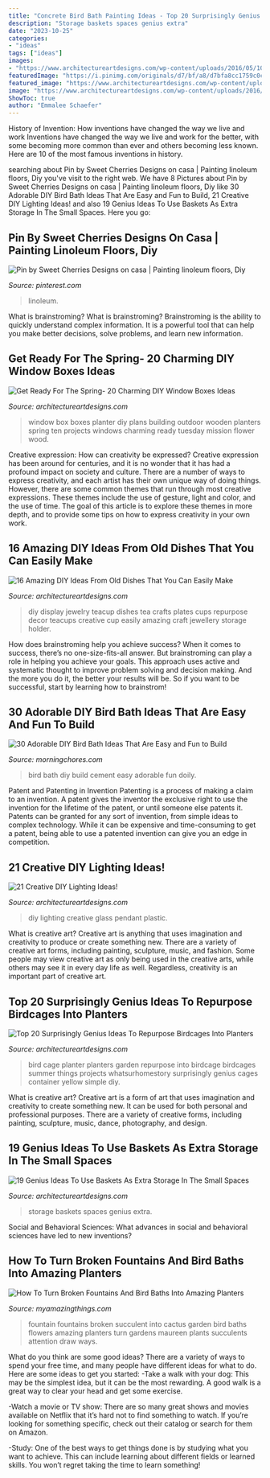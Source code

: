 ```yaml
---
title: "Concrete Bird Bath Painting Ideas - Top 20 Surprisingly Genius Ideas To Repurpose Birdcages Into Planters"
description: "Storage baskets spaces genius extra"
date: "2023-10-25"
categories:
- "ideas"
tags: ["ideas"]
images:
- "https://www.architectureartdesigns.com/wp-content/uploads/2016/05/10-1-630x945.jpg"
featuredImage: "https://i.pinimg.com/originals/d7/bf/a8/d7bfa8cc1759c0c940706f8b2c1baa1b.jpg"
featured_image: "https://www.architectureartdesigns.com/wp-content/uploads/2014/02/510.jpg"
image: "https://www.architectureartdesigns.com/wp-content/uploads/2016/05/4-1.jpg"
ShowToc: true
author: "Emmalee Schaefer"
---
```



History of Invention: How inventions have changed the way we live and work
Inventions have changed the way we live and work for the better, with some becoming more common than ever and others becoming less known. Here are 10 of the most famous inventions in history.

	

		
searching about Pin by Sweet Cherries Designs on casa | Painting linoleum floors, Diy you've visit to the right web. We have 8 Pictures about Pin by Sweet Cherries Designs on casa | Painting linoleum floors, Diy like 30 Adorable DIY Bird Bath Ideas That Are Easy and Fun to Build, 21 Creative DIY Lighting Ideas! and also 19 Genius Ideas To Use Baskets As Extra Storage In The Small Spaces. Here you go:
		
    
## Pin By Sweet Cherries Designs On Casa | Painting Linoleum Floors, Diy

<img loading=lazy src="https://i.pinimg.com/originals/d7/bf/a8/d7bfa8cc1759c0c940706f8b2c1baa1b.jpg" onerror="this.onerror=null;this.src='https://tse4.mm.bing.net/th?id=OIP.2Mi10RVSLjlj4ooQf2bjUQHaJ3&amp;pid=15.1';" alt="Pin by Sweet Cherries Designs on casa | Painting linoleum floors, Diy">

_Source: pinterest.com_

>linoleum. 

	

What is brainstroming?
What is brainstroming? Brainstroming is the ability to quickly understand complex information. It is a powerful tool that can help you make better decisions, solve problems, and learn new information.

    
## Get Ready For The Spring- 20 Charming DIY Window Boxes Ideas

<img loading=lazy src="https://www.architectureartdesigns.com/wp-content/uploads/2014/02/510.jpg" onerror="this.onerror=null;this.src='https://tse3.mm.bing.net/th?id=OIP.ccK8eS6-htQolCMuNSKKDgAAAA&amp;pid=15.1';" alt="Get Ready For The Spring- 20 Charming DIY Window Boxes Ideas">

_Source: architectureartdesigns.com_

>window box boxes planter diy plans building outdoor wooden planters spring ten projects windows charming ready tuesday mission flower wood. 

	

Creative expression: How can creativity be expressed?
Creative expression has been around for centuries, and it is no wonder that it has had a profound impact on society and culture. There are a number of ways to express creativity, and each artist has their own unique way of doing things. However, there are some common themes that run through most creative expressions. These themes include the use of gesture, light and color, and the use of time. The goal of this article is to explore these themes in more depth, and to provide some tips on how to express creativity in your own work.

    
## 16 Amazing DIY Ideas From Old Dishes That You Can Easily Make

<img loading=lazy src="https://www.architectureartdesigns.com/wp-content/uploads/2016/10/16-Amazing-DIY-Ideas-From-Old-Dishes-That-You-Can-Easily-Make-11.jpg" onerror="this.onerror=null;this.src='https://tse3.mm.bing.net/th?id=OIP.PuxUJrlPjuqxs1UBK9F-SAHaKh&amp;pid=15.1';" alt="16 Amazing DIY Ideas From Old Dishes That You Can Easily Make">

_Source: architectureartdesigns.com_

>diy display jewelry teacup dishes tea crafts plates cups repurpose decor teacups creative cup easily amazing craft jewellery storage holder. 

	

How does brainstroming help you achieve success?
When it comes to success, there’s no one-size-fits-all answer. But brainstroming can play a role in helping you achieve your goals. This approach uses active and systematic thought to improve problem solving and decision making. And the more you do it, the better your results will be. So if you want to be successful, start by learning how to brainstrom!

    
## 30 Adorable DIY Bird Bath Ideas That Are Easy And Fun To Build

<img loading=lazy src="https://cdn.morningchores.com/wp-content/uploads/2016/12/bird-9.jpg" onerror="this.onerror=null;this.src='https://tse1.mm.bing.net/th?id=OIP.-RnpWfYy2pE3uAVaQySERwHaJ4&amp;pid=15.1';" alt="30 Adorable DIY Bird Bath Ideas That Are Easy and Fun to Build">

_Source: morningchores.com_

>bird bath diy build cement easy adorable fun doily. 

	

Patent and Patenting in Invention
Patenting is a process of making a claim to an invention. A patent gives the inventor the exclusive right to use the invention for the lifetime of the patent, or until someone else patents it. Patents can be granted for any sort of invention, from simple ideas to complex technology. While it can be expensive and time-consuming to get a patent, being able to use a patented invention can give you an edge in competition.

    
## 21 Creative DIY Lighting Ideas!

<img loading=lazy src="https://www.architectureartdesigns.com/wp-content/uploads/2013/03/sfeer.jpg" onerror="this.onerror=null;this.src='https://tse3.mm.bing.net/th?id=OIP.l_n-XkDMCI_7grdzxclYZAHaK9&amp;pid=15.1';" alt="21 Creative DIY Lighting Ideas!">

_Source: architectureartdesigns.com_

>diy lighting creative glass pendant plastic. 

	

What is creative art?
Creative art is anything that uses imagination and creativity to produce or create something new. There are a variety of creative art forms, including painting, sculpture, music, and fashion. Some people may view creative art as only being used in the creative arts, while others may see it in every day life as well. Regardless, creativity is an important part of creative art.

    
## Top 20 Surprisingly Genius Ideas To Repurpose Birdcages Into Planters

<img loading=lazy src="https://www.architectureartdesigns.com/wp-content/uploads/2016/05/10-1-630x945.jpg" onerror="this.onerror=null;this.src='https://tse4.mm.bing.net/th?id=OIP.i9OGE4T3oWcWyeWq0bsYjADIEs&amp;pid=15.1';" alt="Top 20 Surprisingly Genius Ideas To Repurpose Birdcages Into Planters">

_Source: architectureartdesigns.com_

>bird cage planter planters garden repurpose into birdcage birdcages summer things projects whatsurhomestory surprisingly genius cages container yellow simple diy. 

	

What is creative art?
Creative art is a form of art that uses imagination and creativity to create something new. It can be used for both personal and professional purposes. There are a variety of creative forms, including painting, sculpture, music, dance, photography, and design.

    
## 19 Genius Ideas To Use Baskets As Extra Storage In The Small Spaces

<img loading=lazy src="https://www.architectureartdesigns.com/wp-content/uploads/2016/05/4-1.jpg" onerror="this.onerror=null;this.src='https://tse2.mm.bing.net/th?id=OIP.3XZFfS1UHQsZNbM7hcocpQHaLH&amp;pid=15.1';" alt="19 Genius Ideas To Use Baskets As Extra Storage In The Small Spaces">

_Source: architectureartdesigns.com_

>storage baskets spaces genius extra. 

	

Social and Behavioral Sciences: What advances in social and behavioral sciences have led to new inventions?
 

    
## How To Turn Broken Fountains And Bird Baths Into Amazing Planters

<img loading=lazy src="https://myamazingthings.com/wp-content/uploads/2017/04/cactus-fountain--759x1024.jpeg" onerror="this.onerror=null;this.src='https://tse2.mm.bing.net/th?id=OIP.K8EyORsqfZG2ow4879BoGgHaJ_&amp;pid=15.1';" alt="How To Turn Broken Fountains And Bird Baths Into Amazing Planters">

_Source: myamazingthings.com_

>fountain fountains broken succulent into cactus garden bird baths flowers amazing planters turn gardens maureen plants succulents attention draw ways. 

	

What do you think are some good ideas?
There are a variety of ways to spend your free time, and many people have different ideas for what to do. Here are some ideas to get you started: 
-Take a walk with your dog: This may be the simplest idea, but it can be the most rewarding. A good walk is a great way to clear your head and get some exercise. 

-Watch a movie or TV show: There are so many great shows and movies available on Netflix that it’s hard not to find something to watch. If you’re looking for something specific, check out their catalog or search for them on Amazon. 

-Study: One of the best ways to get things done is by studying what you want to achieve. This can include learning about different fields or learned skills. You won’t regret taking the time to learn something!

